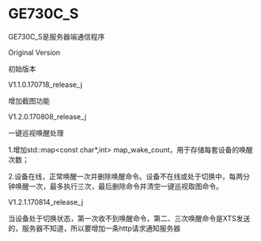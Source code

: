# GE730C_S

GE730C_S是服务器端通信程序

Original Version 

初始版本

V1.1.0.170718_release_j 

增加截图功能

V1.2.0.170808_release_j

一键巡视唤醒处理

1.增加std::map<const char*,int> map_wake_count，用于存储每套设备的唤醒
次数；

2.设备在线，正常唤醒一次并删除唤醒命令。设备不在线或处于切换中，每两分
钟唤醒一次，最多执行三次，最后删除命令并清空一键巡视取图命令。

V1.2.1.170814_release_j

当设备处于切换状态，第一次收不到唤醒命令，第二、三次唤醒命令是XTS发送的，服务器不知道，所以要增加一条http请求通知服务器